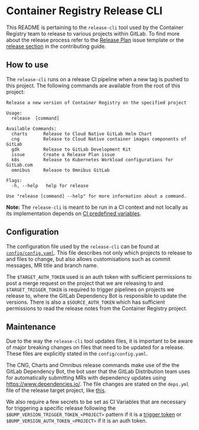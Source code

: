 # Container Registry Release CLI

This README is pertaining to the `release-cli` tool used by the Container Registry team
to release to various projects within GitLab. To find more about the release process
refer to the [Release Plan](https://gitlab.com/gitlab-org/container-registry/-/blob/master/.gitlab/issue_templates/Release%20Plan.md)
issue template or the [release section](https://gitlab.com/gitlab-org/container-registry/-/blob/master/CONTRIBUTING.md#releases)
in the contributing guide.

## How to use

The `release-cli` runs on a release CI pipeline when a new tag is pushed to
this project. The following commands are available from the root of this project:

```shell
Release a new version of Container Registry on the specified project

Usage:
  release  [command]

Available Commands:
  charts      Release to Cloud Native GitLab Helm Chart
  cng         Release to Cloud Native container images components of GitLab
  gdk         Release to GitLab Development Kit
  issue       Create a Release Plan issue
  k8s         Release to Kubernetes Workload configurations for GitLab.com
  omnibus     Release to Omnibus GitLab

Flags:
  -h, --help   help for release

Use "release [command] --help" for more information about a command.
```

**Note:** The `release-cli` is meant to be run in a CI context and not locally
as its implementation depends on 
[CI predefined variables](https://docs.gitlab.com/ee/ci/variables/predefined_variables.html). 

## Configuration

The configuration file used by the `release-cli` can be found at [`config/config.yaml`](https://gitlab.com/gitlab-org/container-registry/-/blob/master/cmd/internal/release-cli/.config.yaml). This file
describes not only which projects to release to and files to change, but also allows customisations such as commit messages, MR title and branch name.

The `$TARGET_AUTH_TOKEN` used is an auth token with sufficient permissions to 
post a merge request on the project that we are releasing to and `$TARGET_TRIGGER_TOKEN` is required to trigger pipelines on projects we release to, where the GitLab Dependency Bot is responsible to update the versions. There is also a `$SOURCE_AUTH_TOKEN` which has sufficient permissions to read the release notes from the Container Registry project.

## Maintenance

Due to the way the `release-cli` tool updates files, it is important to be aware of major breaking changes
on files that need to be updated for a release. These files are explicitly stated in the `config/config.yaml`.

The CNG, Charts and Omnibus release commands make use of the the GitLab Dependency Bot, the bot user that the GitLab Distribution team uses for automatically submitting MRs with dependency updates using https://www.dependencies.io/.
The file changes are stated on the `deps.yml` file of the release target project, like [this](https://gitlab.com/gitlab-org/build/CNG/-/blob/master/deps.yml#L87).

We also require a few secrets to be set as CI Variables that are necessary for triggering a specific release following the `$BUMP_VERSION_TRIGGER_TOKEN_<PROJECT>` pattern if it is a [trigger token](https://docs.gitlab.com/ee/ci/triggers/#create-a-trigger-token) or `$BUMP_VERSION_AUTH_TOKEN_<PROJECT>` if it is an auth token.
